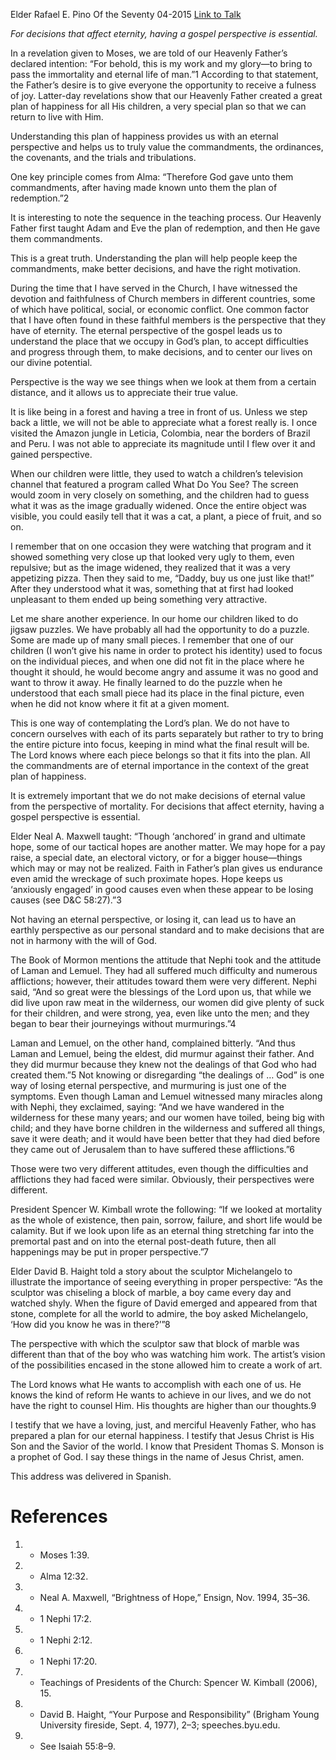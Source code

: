 Elder Rafael E. Pino
Of the Seventy
04-2015
[Link to Talk](https://www.churchofjesuschrist.org/study/general-conference/2015/04/the-eternal-perspective-of-the-gospel?lang=eng)

_For decisions that affect eternity, having a gospel perspective is essential._

In a revelation given to Moses, we are told of our Heavenly Father’s declared intention: “For behold, this is my work and my glory—to bring to pass the immortality and eternal life of man.”1 According to that statement, the Father’s desire is to give everyone the opportunity to receive a fulness of joy. Latter-day revelations show that our Heavenly Father created a great plan of happiness for all His children, a very special plan so that we can return to live with Him.

Understanding this plan of happiness provides us with an eternal perspective and helps us to truly value the commandments, the ordinances, the covenants, and the trials and tribulations.

One key principle comes from Alma: “Therefore God gave unto them commandments, after having made known unto them the plan of redemption.”2

It is interesting to note the sequence in the teaching process. Our Heavenly Father first taught Adam and Eve the plan of redemption, and then He gave them commandments.

This is a great truth. Understanding the plan will help people keep the commandments, make better decisions, and have the right motivation.

During the time that I have served in the Church, I have witnessed the devotion and faithfulness of Church members in different countries, some of which have political, social, or economic conflict. One common factor that I have often found in these faithful members is the perspective that they have of eternity. The eternal perspective of the gospel leads us to understand the place that we occupy in God’s plan, to accept difficulties and progress through them, to make decisions, and to center our lives on our divine potential.

Perspective is the way we see things when we look at them from a certain distance, and it allows us to appreciate their true value.

It is like being in a forest and having a tree in front of us. Unless we step back a little, we will not be able to appreciate what a forest really is. I once visited the Amazon jungle in Leticia, Colombia, near the borders of Brazil and Peru. I was not able to appreciate its magnitude until I flew over it and gained perspective.

When our children were little, they used to watch a children’s television channel that featured a program called What Do You See? The screen would zoom in very closely on something, and the children had to guess what it was as the image gradually widened. Once the entire object was visible, you could easily tell that it was a cat, a plant, a piece of fruit, and so on.

I remember that on one occasion they were watching that program and it showed something very close up that looked very ugly to them, even repulsive; but as the image widened, they realized that it was a very appetizing pizza. Then they said to me, “Daddy, buy us one just like that!” After they understood what it was, something that at first had looked unpleasant to them ended up being something very attractive.

Let me share another experience. In our home our children liked to do jigsaw puzzles. We have probably all had the opportunity to do a puzzle. Some are made up of many small pieces. I remember that one of our children (I won’t give his name in order to protect his identity) used to focus on the individual pieces, and when one did not fit in the place where he thought it should, he would become angry and assume it was no good and want to throw it away. He finally learned to do the puzzle when he understood that each small piece had its place in the final picture, even when he did not know where it fit at a given moment.

This is one way of contemplating the Lord’s plan. We do not have to concern ourselves with each of its parts separately but rather to try to bring the entire picture into focus, keeping in mind what the final result will be. The Lord knows where each piece belongs so that it fits into the plan. All the commandments are of eternal importance in the context of the great plan of happiness.

It is extremely important that we do not make decisions of eternal value from the perspective of mortality. For decisions that affect eternity, having a gospel perspective is essential.

Elder Neal A. Maxwell taught: “Though ‘anchored’ in grand and ultimate hope, some of our tactical hopes are another matter. We may hope for a pay raise, a special date, an electoral victory, or for a bigger house—things which may or may not be realized. Faith in Father’s plan gives us endurance even amid the wreckage of such proximate hopes. Hope keeps us ‘anxiously engaged’ in good causes even when these appear to be losing causes (see D&C 58:27).”3

Not having an eternal perspective, or losing it, can lead us to have an earthly perspective as our personal standard and to make decisions that are not in harmony with the will of God.

The Book of Mormon mentions the attitude that Nephi took and the attitude of Laman and Lemuel. They had all suffered much difficulty and numerous afflictions; however, their attitudes toward them were very different. Nephi said, “And so great were the blessings of the Lord upon us, that while we did live upon raw meat in the wilderness, our women did give plenty of suck for their children, and were strong, yea, even like unto the men; and they began to bear their journeyings without murmurings.”4

Laman and Lemuel, on the other hand, complained bitterly. “And thus Laman and Lemuel, being the eldest, did murmur against their father. And they did murmur because they knew not the dealings of that God who had created them.”5 Not knowing or disregarding “the dealings of … God” is one way of losing eternal perspective, and murmuring is just one of the symptoms. Even though Laman and Lemuel witnessed many miracles along with Nephi, they exclaimed, saying: “And we have wandered in the wilderness for these many years; and our women have toiled, being big with child; and they have borne children in the wilderness and suffered all things, save it were death; and it would have been better that they had died before they came out of Jerusalem than to have suffered these afflictions.”6

Those were two very different attitudes, even though the difficulties and afflictions they had faced were similar. Obviously, their perspectives were different.

President Spencer W. Kimball wrote the following: “If we looked at mortality as the whole of existence, then pain, sorrow, failure, and short life would be calamity. But if we look upon life as an eternal thing stretching far into the premortal past and on into the eternal post-death future, then all happenings may be put in proper perspective.”7



Elder David B. Haight told a story about the sculptor Michelangelo to illustrate the importance of seeing everything in proper perspective: “As the sculptor was chiseling a block of marble, a boy came every day and watched shyly. When the figure of David emerged and appeared from that stone, complete for all the world to admire, the boy asked Michelangelo, ‘How did you know he was in there?’”8

The perspective with which the sculptor saw that block of marble was different than that of the boy who was watching him work. The artist’s vision of the possibilities encased in the stone allowed him to create a work of art.

The Lord knows what He wants to accomplish with each one of us. He knows the kind of reform He wants to achieve in our lives, and we do not have the right to counsel Him. His thoughts are higher than our thoughts.9

I testify that we have a loving, just, and merciful Heavenly Father, who has prepared a plan for our eternal happiness. I testify that Jesus Christ is His Son and the Savior of the world. I know that President Thomas S. Monson is a prophet of God. I say these things in the name of Jesus Christ, amen.



This address was delivered in Spanish.

# References
1. - Moses 1:39.
2. - Alma 12:32.
3. - Neal A. Maxwell, “Brightness of Hope,” Ensign, Nov. 1994, 35–36.
4. - 1 Nephi 17:2.
5. - 1 Nephi 2:12.
6. - 1 Nephi 17:20.
7. - Teachings of Presidents of the Church: Spencer W. Kimball (2006), 15.
8. - David B. Haight, “Your Purpose and Responsibility” (Brigham Young University fireside, Sept. 4, 1977), 2–3; speeches.byu.edu.
9. - See Isaiah 55:8–9.
